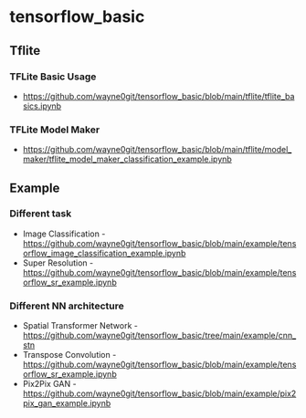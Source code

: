 # tensorflow_basic

## Tflite
### TFLite Basic Usage
- https://github.com/wayne0git/tensorflow_basic/blob/main/tflite/tflite_basics.ipynb
### TFLite Model Maker
- https://github.com/wayne0git/tensorflow_basic/blob/main/tflite/model_maker/tflite_model_maker_classification_example.ipynb

## Example
### Different task
- Image Classification - https://github.com/wayne0git/tensorflow_basic/blob/main/example/tensorflow_image_classification_example.ipynb
- Super Resolution - https://github.com/wayne0git/tensorflow_basic/blob/main/example/tensorflow_sr_example.ipynb

### Different NN architecture
- Spatial Transformer Network - https://github.com/wayne0git/tensorflow_basic/tree/main/example/cnn_stn
- Transpose Convolution - https://github.com/wayne0git/tensorflow_basic/blob/main/example/tensorflow_sr_example.ipynb
- Pix2Pix GAN - https://github.com/wayne0git/tensorflow_basic/blob/main/example/pix2pix_gan_example.ipynb
